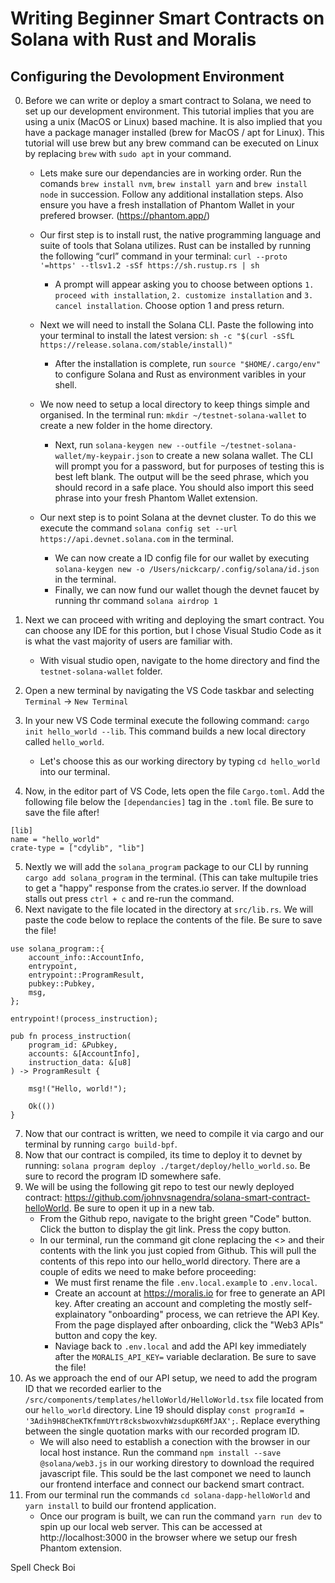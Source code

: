 # Writing Beginner Smart Contracts on Solana with Rust and Moralis

## Configuring the Devolopment Environment

0. Before we can write or deploy a smart contract to Solana, we need to set up our development environment. This tutorial implies that you are using a unix (MacOS or Linux) based machine. It is also implied that you have a package manager installed (brew for MacOS / apt for Linux). This tutorial will use brew but any brew command can be executed on Linux by replacing `brew` with `sudo apt` in your command. 

    - Lets make sure our dependancies are in working order. Run the comands `brew install nvm`, `brew install yarn` and `brew install node` in succession. Follow any additional installation steps. Also ensure you have a fresh installation of Phantom Wallet in your prefered browser. (https://phantom.app/)
        

    - Our first step is to install rust, the native programming language and suite of tools that Solana utilizes. Rust can be installed by running the following “curl” command in your terminal: `curl --proto '=https' --tlsv1.2 -sSf https://sh.rustup.rs | sh`
        - A prompt will appear asking you to choose between options `1. proceed with installation`, `2. customize installation` and `3. cancel installation`. Choose option 1 and press return. 

    - Next we will need to install the Solana CLI. Paste the following into your terminal to install the latest version: `sh -c "$(curl -sSfL https://release.solana.com/stable/install)"` 
        - After the installation is complete, run `source "$HOME/.cargo/env"` to configure Solana and Rust as environment varibles in your shell. 

    - We now need to setup a local directory to keep things simple and organised. In the terminal run: `mkdir ~/testnet-solana-wallet` to create a new folder in the home directory.
        - Next, run `solana-keygen new --outfile ~/testnet-solana-wallet/my-keypair.json` to create a new solana wallet. The CLI will prompt you for a password, but for purposes of testing this is best left blank. The output will be the seed phrase, which you should record in a safe place. You should also import this seed phrase into your fresh Phantom Wallet extension. 
 
    - Our next step is to point Solana at the devnet cluster. To do this we execute the command `solana config set --url https://api.devnet.solana.com` in the terminal. 
        -  We can now create a ID config file for our wallet by executing `solana-keygen new -o /Users/nickcarp/.config/solana/id.json` in the terminal. 
        -  Finally, we can now fund our wallet though the devnet faucet by running thr command `solana airdrop 1`

1. Next we can proceed with writing and deploying the smart contract. You can choose any IDE for this portion, but I chose Visual Studio Code as it is what the vast majority of users are familiar with. 
    - With visual studio open, navigate to the home directory and find the `testnet-solana-wallet` folder. 
2. Open a new terminal by navigating the VS Code taskbar and selecting `Terminal` -> `New Terminal`
3. In your new VS Code terminal execute the following command: `cargo init hello_world --lib`. This command builds a new local directory called `hello_world`. 
    - Let's choose this as our working directory by typing `cd hello_world` into our terminal. 
4.  Now, in the editor part of VS Code, lets open the file `Cargo.toml`. Add the following file below the `[dependancies]` tag in the `.toml` file. Be sure to save the file after!
```
[lib]
name = "hello_world"
crate-type = ["cdylib", "lib"]
```
5. Nextly we will add the `solana_program` package to our CLI by running `cargo add solana_program` in the terminal. (This can take multupile tries to get a "happy" response from the crates.io server. If the download stalls out press `ctrl + c` and re-run the command. 
6. Next navigate to the file located in the directory at `src/lib.rs`. We will paste the code below to replace the contents of the file. Be sure to save the file!
```
use solana_program::{
    account_info::AccountInfo,
    entrypoint,
    entrypoint::ProgramResult,
    pubkey::Pubkey,
    msg,
};

entrypoint!(process_instruction);

pub fn process_instruction(
    program_id: &Pubkey,
    accounts: &[AccountInfo],
    instruction_data: &[u8]
) -> ProgramResult {

    msg!("Hello, world!");

    Ok(())
}
```
7. Now that our contract is written, we need to compile it via cargo and our terminal by running `cargo build-bpf`.
8. Now that our contract is compiled, its time to deploy it to devnet by running: `solana program deploy ./target/deploy/hello_world.so`. Be sure to record the program ID somewhere safe.
9. We will be using the following git repo to test our newly deployed contract: https://github.com/johnvsnagendra/solana-smart-contract-helloWorld. Be sure to open it up in a new tab. 
    - From the Github repo, navigate to the bright green "Code" button. Click the button to display the git link. Press the copy button. 
    - In our terminal, run the command git clone <LINK> replacing the <> and their contents with the link you just copied from Github. This will pull the contents of this repo into our hello_world directory. There are a couple of edits we need to make before proceeding: 
        - We must first rename the file `.env.local.example` to `.env.local`. 
        - Create an account at https://moralis.io for free to generate an API key. After creating an account and completing the mostly self-explainatory "onboarding" process, we can retrieve the API Key. From the page displayed after onboarding, click the "Web3 APIs" button and copy the key. 
        - Naviage back to `.env.local` and add the API key immediately after the `MORALIS_API_KEY=` variable declaration. Be sure to save the file!
10. As we approach the end of our API setup, we need to add the program ID that we recorded earlier to the `/src/components/templates/helloWorld/HelloWorld.tsx` file located from our `hello_world` directory. Line 19 should display `const programId = '3Adih9H8CheKTKfmmUYtr8cksbwoxvhWzsdupK6MfJAX';`. Replace everything between the single quotation marks with our recorded program ID. 
    - We will also need to establish a conection with the browser in our local host instance. Run the command `npm install --save @solana/web3.js` in our working direstory to download the required javascript file. This sould be the last componet we need to launch our frontend interface and connect our backend smart contract. 
11. From our terminal run the commands `cd solana-dapp-helloWorld` and `yarn install` to build our frontend application.
    - Once our program is built, we can run the command `yarn run dev` to spin up our local web server. This can be accessed at http://localhost:3000 in the browser where we setup our fresh Phantom extension. 





Spell Check Boi


  
